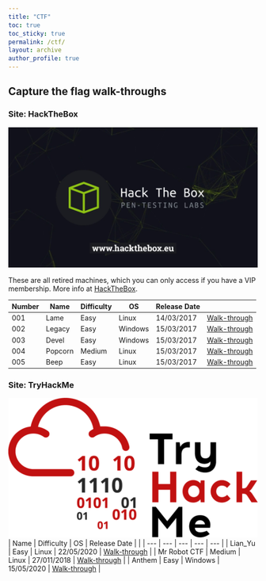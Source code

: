 ```yaml
---
title: "CTF"
toc: true
toc_sticky: true
permalink: /ctf/
layout: archive
author_profile: true
---
```


## Capture the flag walk-throughs

### Site: HackTheBox
![htb](/assets/images/2020-05-28-23-10-35.png)

These are all retired machines, which you can only access if you have a VIP membership. More info at [HackTheBox](https://www.hackthebox.eu/home).

| Number | Name | Difficulty | OS | Release Date | |
| --- | --- | --- | --- | --- | --- |
| 001 | Lame | Easy | Linux | 14/03/2017 | [Walk-through](https://pencer.io/ctf/ctf-htb-lame/) |
| 002 | Legacy | Easy | Windows | 15/03/2017 | [Walk-through](https://pencer.io/ctf/ctf-htb-legacy/) |
| 003 | Devel | Easy | Windows | 15/03/2017 | [Walk-through](https://pencer.io/ctf/ctf-htb-devel) |
| 004 | Popcorn | Medium | Linux | 15/03/2017 | [Walk-through](https://pencer.io/ctf/ctf-htb-popcorn) |
| 005 | Beep | Easy | Linux | 15/03/2017 | [Walk-through](https://pencer.io/ctf/ctf-htb-beep/) |

### Site: TryHackMe
![tryhackme](/assets/images/2020-05-28-23-10-58.png)
| Name | Difficulty | OS | Release Date | |
| --- | --- | --- | --- | --- |
| Lian_Yu | Easy | Linux | 22/05/2020 | [Walk-through](https://pencer.io/ctf/ctf-thm-lianyu/) |
| Mr Robot CTF | Medium | Linux | 27/011/2018 | [Walk-through](https://pencer.io/ctf/ctf-thm-mrrobot/) |
| Anthem | Easy | Windows | 15/05/2020 | [Walk-through](https://pencer.io/ctf/ctf-thm-anthem/) |
